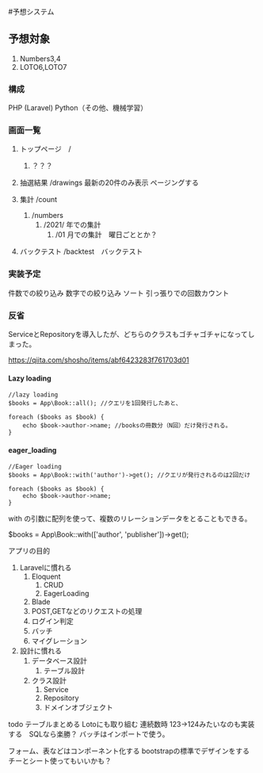 #予想システム
## 予想対象
1. Numbers3,4
2. LOTO6,LOTO7

### 構成
PHP (Laravel)
Python（その他、機械学習）

### 画面一覧
1. トップページ　/
    1. ？？？
1. 抽選結果 /drawings 最新の20件のみ表示 ページングする
1. 集計    /count
    1. /numbers
        1. /2021/ 年での集計
            1. /01 月での集計　曜日ごととか？

1. バックテスト /backtest　バックテスト


### 実装予定
件数での絞り込み
数字での絞り込み
ソート
引っ張りでの回数カウント

### 反省
ServiceとRepositoryを導入したが、どちらのクラスもゴチャゴチャになってしまった。

https://qiita.com/shosho/items/abf6423283f761703d01
#### Lazy loading
```
//lazy loading
$books = App\Book::all(); //クエリを1回発行したあと、

foreach ($books as $book) {
    echo $book->author->name; //booksの冊数分（N回）だけ発行される。
}
```
#### eager_loading 
```
//Eager loading
$books = App\Book::with('author')->get(); //クエリが発行されるのは2回だけ

foreach ($books as $book) {
    echo $book->author->name;
}
```
with の引数に配列を使って、複数のリレーションデータをとることもできる。

$books = App\Book::with(['author', 'publisher'])->get();


アプリの目的
1. Laravelに慣れる
    1. Eloquent
        1. CRUD
        1. EagerLoading
    1. Blade
    1. POST,GETなどのリクエストの処理
    1. ログイン判定
    1. バッチ
    1. マイグレーション
1. 設計に慣れる
    1. データベース設計
        1. テーブル設計
    1. クラス設計
        1. Service
        1. Repository
        1. ドメインオブジェクト

todo
テーブルまとめる
Lotoにも取り組む
連続数時 123->124みたいなのも実装する　SQLなら楽勝？
バッチはインポートで使う。

フォーム、表などはコンポーネント化する
bootstrapの標準でデザインをする　チーとシート使ってもいいかも？
